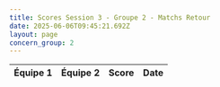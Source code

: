 ```yaml
---
title: Scores Session 3 - Groupe 2 - Matchs Retour
date: 2025-06-06T09:45:21.692Z
layout: page
concern_group: 2
---
```




| Équipe 1 | Équipe 2 | Score | Date |
|----------|----------|-------|------|

